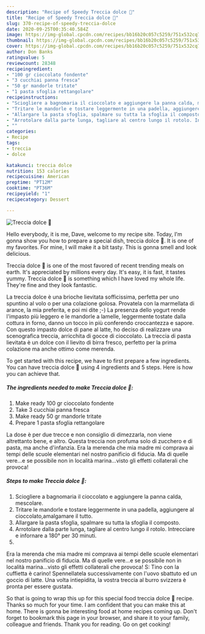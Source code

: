 ```yaml
---
description: "Recipe of Speedy Treccia dolce 🍫"
title: "Recipe of Speedy Treccia dolce 🍫"
slug: 370-recipe-of-speedy-treccia-dolce
date: 2020-09-25T00:35:40.584Z
image: https://img-global.cpcdn.com/recipes/bb16b20c057c5259/751x532cq70/treccia-dolce-🍫-recipe-main-photo.jpg
thumbnail: https://img-global.cpcdn.com/recipes/bb16b20c057c5259/751x532cq70/treccia-dolce-🍫-recipe-main-photo.jpg
cover: https://img-global.cpcdn.com/recipes/bb16b20c057c5259/751x532cq70/treccia-dolce-🍫-recipe-main-photo.jpg
author: Don Banks
ratingvalue: 5
reviewcount: 28348
recipeingredient:
- "100 gr cioccolato fondente"
- "3 cucchiai panna fresca"
- "50 gr mandorle tritate"
- "1 pasta sfoglia rettangolare"
recipeinstructions:
- "Sciogliere a bagnomaria il cioccolato e aggiungere la panna calda, mescolare."
- "Tritare le mandorle e tostare leggermente in una padella, aggiungere al cioccolato,amalgamare il tutto."
- "Allargare la pasta sfoglia, spalmare su tutta la sfoglia il composto."
- "Arrotolare dalla parte lunga, tagliare al centro lungo il rotolo. Intrecciare e infornare a 180° per 30 minuti."
- ""
categories:
- Recipe
tags:
- treccia
- dolce

katakunci: treccia dolce 
nutrition: 153 calories
recipecuisine: American
preptime: "PT12M"
cooktime: "PT36M"
recipeyield: "1"
recipecategory: Dessert

---
```



![Treccia dolce 🍫](https://img-global.cpcdn.com/recipes/bb16b20c057c5259/751x532cq70/treccia-dolce-🍫-recipe-main-photo.jpg)

Hello everybody, it is me, Dave, welcome to my recipe site. Today, I'm gonna show you how to prepare a special dish, treccia dolce 🍫. It is one of my favorites. For mine, I will make it a bit tasty. This is gonna smell and look delicious.

Treccia dolce 🍫 is one of the most favored of recent trending meals on earth. It's appreciated by millions every day. It's easy, it is fast, it tastes yummy. Treccia dolce 🍫 is something which I have loved my whole life. They're fine and they look fantastic.

La treccia dolce è una brioche lievitata sofficissima, perfetta per uno spuntino al volo o per una colazione golosa. Provatela con la marmellata di arance, la mia preferita, e poi mi dite ;-) La presenza dello yogurt rende l&#39;impasto più leggero e le mandorle a lamelle, leggermente tostate dalla cottura in forno, danno un tocco in più conferendo croccantezza e sapore. Con questo impasto dolce di pane al latte, ho deciso di realizzare una scenografica treccia, arricchita di gocce di cioccolato. La treccia di pasta lievitata è un dolce con il lievito di birra fresco, perfetto per la prima colazione ma anche ottimo come merenda.


To get started with this recipe, we have to first prepare a few ingredients. You can have treccia dolce 🍫 using 4 ingredients and 5 steps. Here is how you can achieve that.

<!--inarticleads1-->

##### The ingredients needed to make Treccia dolce 🍫:

1. Make ready 100 gr cioccolato fondente
1. Take 3 cucchiai panna fresca
1. Make ready 50 gr mandorle tritate
1. Prepare 1 pasta sfoglia rettangolare


La dose è per due trecce e non consiglio di dimezzarla, non viene altrettanto bene, e altro. Questa treccia non profuma solo di zucchero e di pasta, ma anche d&#39;infanzia. Era la merenda che mia madre mi comprava ai tempi delle scuole elementari nel nostro panificio di fiducia. Ma di quelle vere…e se possibile non in località marina…visto gli effetti collaterali che provoca! 

<!--inarticleads2-->

##### Steps to make Treccia dolce 🍫:

1. Sciogliere a bagnomaria il cioccolato e aggiungere la panna calda, mescolare.
1. Tritare le mandorle e tostare leggermente in una padella, aggiungere al cioccolato,amalgamare il tutto.
1. Allargare la pasta sfoglia, spalmare su tutta la sfoglia il composto.
1. Arrotolare dalla parte lunga, tagliare al centro lungo il rotolo. Intrecciare e infornare a 180° per 30 minuti.
1. 


Era la merenda che mia madre mi comprava ai tempi delle scuole elementari nel nostro panificio di fiducia. Ma di quelle vere…e se possibile non in località marina…visto gli effetti collaterali che provoca! S: Tino con la cuffietta è carino! Spennellatela successivamente con l&#39;uovo sbattuto ed un goccio di latte. Una volta intiepidita, la vostra treccia al burro svizzera è pronta per essere gustata. 

So that is going to wrap this up for this special food treccia dolce 🍫 recipe. Thanks so much for your time. I am confident that you can make this at home. There is gonna be interesting food at home recipes coming up. Don't forget to bookmark this page in your browser, and share it to your family, colleague and friends. Thank you for reading. Go on get cooking!
